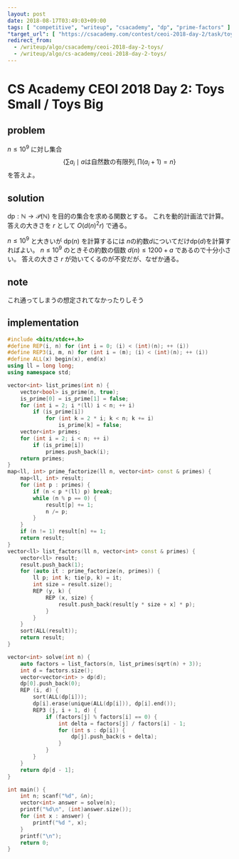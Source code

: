 ```yaml
---
layout: post
date: 2018-08-17T03:49:03+09:00
tags: [ "competitive", "writeup", "csacademy", "dp", "prime-factors" ]
"target_url": [ "https://csacademy.com/contest/ceoi-2018-day-2/task/toys-small/", "https://csacademy.com/contest/ceoi-2018-day-2/task/toys-big/" ]
redirect_from:
  - /writeup/algo/csacademy/ceoi-2018-day-2-toys/
  - /writeup/algo/cs-academy/ceoi-2018-day-2-toys/
---
```


# CS Academy CEOI 2018 Day 2: Toys Small / Toys Big

## problem

$n \le 10^9$ に対し集合 $$\left\{ \sum a_i \mid a \text{は自然数の有限列}, \prod (a_i + 1) = n \right\}$$ を答えよ。

## solution

$\mathrm{dp} : \mathbb{N} \to \mathcal{P}(\mathbb{N})$ を目的の集合を求める関数とする。
これを動的計画法で計算。
答えの大きさを $r$ として $O(d(n)^2r)$ で通る。

$n \le 10^9$ と大きいが $\mathrm{dp}(n)$ を計算するには $n$の約数$d$についてだけ$\mathrm{dp}(d)$を計算すればよい。
$n \le 10^9$ のときその約数の個数 $d(n) \le 1200 + a$ であるので十分小さい。
答えの大きさ $r$ が効いてくるのが不安だが、なぜか通る。

## note

これ通ってしまうの想定されてなかったりしそう

## implementation

``` c++
#include <bits/stdc++.h>
#define REP(i, n) for (int i = 0; (i) < (int)(n); ++ (i))
#define REP3(i, m, n) for (int i = (m); (i) < (int)(n); ++ (i))
#define ALL(x) begin(x), end(x)
using ll = long long;
using namespace std;

vector<int> list_primes(int n) {
    vector<bool> is_prime(n, true);
    is_prime[0] = is_prime[1] = false;
    for (int i = 2; i *(ll) i < n; ++ i)
        if (is_prime[i])
            for (int k = 2 * i; k < n; k += i)
                is_prime[k] = false;
    vector<int> primes;
    for (int i = 2; i < n; ++ i)
        if (is_prime[i])
            primes.push_back(i);
    return primes;
}
map<ll, int> prime_factorize(ll n, vector<int> const & primes) {
    map<ll, int> result;
    for (int p : primes) {
        if (n < p *(ll) p) break;
        while (n % p == 0) {
            result[p] += 1;
            n /= p;
        }
    }
    if (n != 1) result[n] += 1;
    return result;
}
vector<ll> list_factors(ll n, vector<int> const & primes) {
    vector<ll> result;
    result.push_back(1);
    for (auto it : prime_factorize(n, primes)) {
        ll p; int k; tie(p, k) = it;
        int size = result.size();
        REP (y, k) {
            REP (x, size) {
                result.push_back(result[y * size + x] * p);
            }
        }
    }
    sort(ALL(result));
    return result;
}

vector<int> solve(int n) {
    auto factors = list_factors(n, list_primes(sqrt(n) + 3));
    int d = factors.size();
    vector<vector<int> > dp(d);
    dp[0].push_back(0);
    REP (i, d) {
        sort(ALL(dp[i]));
        dp[i].erase(unique(ALL(dp[i])), dp[i].end());
        REP3 (j, i + 1, d) {
            if (factors[j] % factors[i] == 0) {
                int delta = factors[j] / factors[i] - 1;
                for (int s : dp[i]) {
                    dp[j].push_back(s + delta);
                }
            }
        }
    }
    return dp[d - 1];
}

int main() {
    int n; scanf("%d", &n);
    vector<int> answer = solve(n);
    printf("%d\n", (int)answer.size());
    for (int x : answer) {
        printf("%d ", x);
    }
    printf("\n");
    return 0;
}
```
